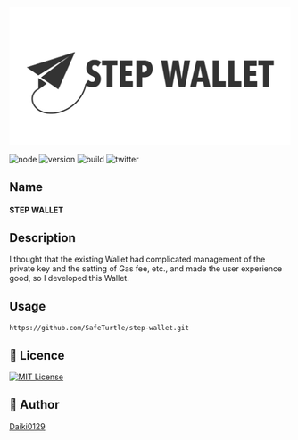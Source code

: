 <p align="center">
  <img src="./static/Logo_step_wallet.png" width="1280">
</p>

![node](https://img.shields.io/node/v/expo-cli)
![version](https://img.shields.io/github/v/release/SafeTurtle/stepwallet.eth)
![build](https://travis-ci.org/SafeTurtle/stepwallet.eth.svg?branch=master)
![twitter](https://img.shields.io/twitter/url?style=social&url=https%3A%2F%2Ftwitter.com%2FDaiki_k21)

## Name
#### STEP WALLET

## Description
I thought that the existing Wallet had complicated management of the private key and the setting of Gas fee, etc., and made the user experience good, so I developed this Wallet.

## Usage
```
https://github.com/SafeTurtle/step-wallet.git
```

## 🎫 Licence

[![MIT License](http://img.shields.io/badge/license-MIT-blue.svg?style=flat)](LICENSE)

## 👀 Author

[Daiki0129](https://github.com/Daiki0129)
